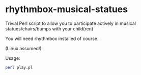 rhythmbox-musical-statues
=========================

Trivial Perl script to allow you to participate actively in musical statues/chairs/bumps with your child(ren)

You will need rhythmbox installed of course.

(Linux assumed!)

Usage:
```bash
perl play.pl
```
